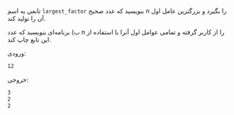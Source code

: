 تابعي به اسم `largest_factor`  بنويسيد كه عدد صحيح n را بگيرد و بزرگترين عامل اول آن را توليد كند.

ب) برنامه‌ای بنویسید که عدد n را از کاربر گرفته و تمامی عوامل اول آنرا با استفاده از این تابع چاپ کند.

ورودی:

```sh
12
```

خروجی:

```sh
3
2
2
```